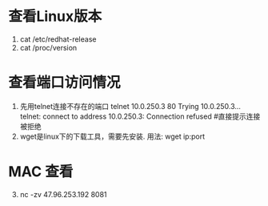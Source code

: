 # 查看Linux版本
1. cat /etc/redhat-release
2. cat /proc/version

# 查看端口访问情况
1. 先用telnet连接不存在的端口
    telnet 10.0.250.3 80
    Trying 10.0.250.3...
    telnet: connect to address 10.0.250.3: Connection refused #直接提示连接被拒绝
2.  wget是linux下的下载工具，需要先安装.
    用法: wget ip:port

# MAC 查看
 3. nc -zv 47.96.253.192 8081   